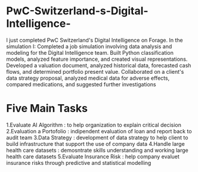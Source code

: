 # PwC-Switzerland-s-Digital-Intelligence-

I just completed PwC Switzerland's Digital Intelligence on Forage. In the simulation I:
Completed a job simulation involving data analysis and modeling for the Digital Intelligence team.
Built Python classification models, analyzed feature importance, and created visual representations.
Developed a valuation document, analyzed historical data, forecasted cash flows, and determined portfolio present value.
Collaborated on a client's data strategy proposal, analyzed medical data for adverse effects, compared medications, and suggested further investigations

# Five Main Tasks

1.Evaluate AI Algorithm : to help organization to explain critical decision
2.Evaluation a Portofolio : indipendent evaluation of loan and report back to audit team
3.Data Strategy : development of data strategy to help client to build infrastructure that support the use of company data
4.Handle large health care datasets : demosntrate skills understanding and working large health care datasets 
5.Evaluate Insurance Risk : help company evaluet insurance risks through predictive and statistical modelling

